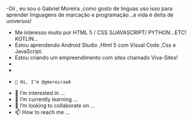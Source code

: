 -Oii , eu sou o Gabriel Moreira ,como gosto de linguas uso isso para aprender linguagens de marcação e programação...a vida 
é deita de universos!
- Me interesso muito por HTML 5 / CSS 3/JAVASCRIPT/ PYTHON...ETC! KOTLIN...
- Estou aprendendo Android Studio ,Html 5 com Visual Code ,Css e JavaScript.
- Estou criando um empreendimento com sites chamado Viva-Sites!
-  
-   
-     👋 Hi, I’m @gmoreiraaA
- 👀 I’m interested in ...
- 🌱 I’m currently learning ...
- 💞️ I’m looking to collaborate on ...
- 📫 How to reach me ...

<!---
gmoreiraaA/gmoreiraaA is a ✨ special ✨ repository because its `README.md` (this file) appears on your GitHub profile.
You can click the Preview link to take a look at your changes.
--->
